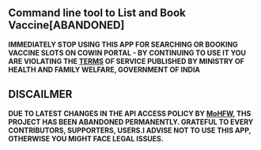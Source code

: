 
## Command line  tool to List and Book Vaccine[ABANDONED]



**IMMEDIATELY STOP USING THIS APP FOR SEARCHING OR BOOKING VACCINE SLOTS ON COWIN PORTAL - BY CONTINUING TO USE IT YOU ARE VIOLATING THE [TERMS](https://www.cowin.gov.in/terms-condition) OF SERVICE PUBLISHED BY MINISTRY OF HEALTH AND FAMILY WELFARE, GOVERNMENT OF INDIA**


## DISCAILMER
**DUE TO LATEST CHANGES IN THE API ACCESS POLICY BY [MoHFW](https://www.mohfw.gov.in/pdf/CoWINAPIGuidelinesFinal240521.pdf), THS PROJECT HAS BEEN ABANDONED PERMANENTLY. GRATEFUL TO EVERY CONTRIBUTORS, SUPPORTERS, USERS.I ADVISE NOT TO USE THIS APP, OTHERWISE YOU MIGHT FACE LEGAL ISSUES.**


